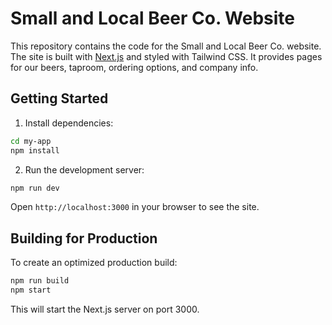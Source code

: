 # Small and Local Beer Co. Website

This repository contains the code for the Small and Local Beer Co. website. The site is built with [Next.js](https://nextjs.org/) and styled with Tailwind CSS. It provides pages for our beers, taproom, ordering options, and company info.

## Getting Started

1. Install dependencies:

```bash
cd my-app
npm install
```

2. Run the development server:

```bash
npm run dev
```

Open `http://localhost:3000` in your browser to see the site.

## Building for Production

To create an optimized production build:

```bash
npm run build
npm start
```

This will start the Next.js server on port 3000.
